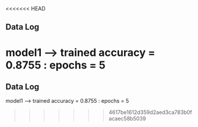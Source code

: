 <<<<<<< HEAD
## Data Log

model1 --> trained accuracy = 0.8755 : epochs = 5
=======
## Data Log

model1 --> trained accuracy = 0.8755 : epochs = 5
>>>>>>> 4617be1612d359d2aed3ca783b0facaec58b5039

